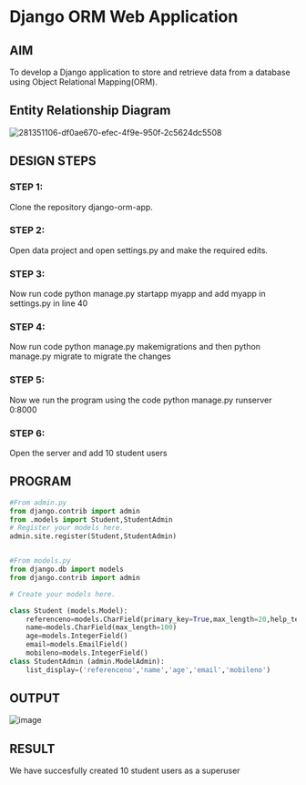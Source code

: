 # Django ORM Web Application

## AIM
To develop a Django application to store and retrieve data from a database using Object Relational Mapping(ORM).

## Entity Relationship Diagram
![281351106-df0ae670-efec-4f9e-950f-2c5624dc5508](https://github.com/MoenishBaalan/django-orm-app/assets/147473396/bf30b98f-9fe0-4a88-a692-92097dabc4e0)

## DESIGN STEPS

### STEP 1:
Clone the repository django-orm-app.
### STEP 2:
Open data project and open settings.py and make the required edits. 
### STEP 3:
Now run code python manage.py startapp myapp and add myapp in settings.py in line 40
### STEP 4:
Now run code python manage.py makemigrations and then python manage.py migrate to migrate the changes

### STEP 5:
Now we run the program using the code python manage.py runserver 0:8000 

### STEP 6:
Open the server and add 10 student users

## PROGRAM
```py
#From admin.py
from django.contrib import admin
from .models import Student,StudentAdmin
# Register your models here.
admin.site.register(Student,StudentAdmin)


#From models.py
from django.db import models
from django.contrib import admin

# Create your models here.

class Student (models.Model):
    referenceno=models.CharField(primary_key=True,max_length=20,help_text="referenceno")
    name=models.CharField(max_length=100)
    age=models.IntegerField()
    email=models.EmailField()
    mobileno=models.IntegerField()
class StudentAdmin (admin.ModelAdmin):
    list_display=('referenceno','name','age','email','mobileno')
```

## OUTPUT
![image](https://github.com/MoenishBaalan/django-orm-app/assets/147473396/67265b44-89ff-4b0e-91a4-71eb8673b673)




## RESULT
We have succesfully created 10 student users as a superuser

